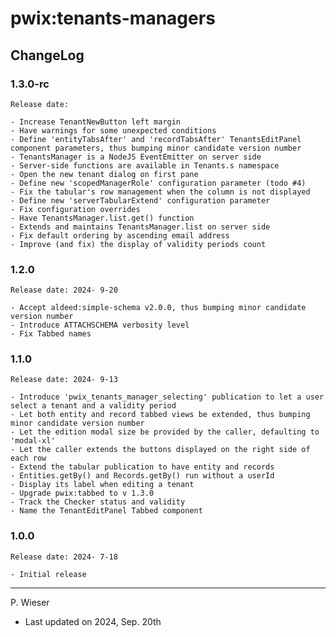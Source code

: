 # pwix:tenants-managers

## ChangeLog

### 1.3.0-rc

    Release date: 

    - Increase TenantNewButton left margin
    - Have warnings for some unexpected conditions
    - Define 'entityTabsAfter' and 'recordTabsAfter' TenantsEditPanel component parameters, thus bumping minor candidate version number
    - TenantsManager is a NodeJS EventEmitter on server side
    - Server-side functions are available in Tenants.s namespace
    - Open the new tenant dialog on first pane
    - Define new 'scopedManagerRole' configuration parameter (todo #4)
    - Fix the tabular's row management when the column is not displayed
    - Define new 'serverTabularExtend' configuration parameter
    - Fix configuration overrides
    - Have TenantsManager.list.get() function
    - Extends and maintains TenantsManager.list on server side
    - Fix default ordering by ascending email address
    - Improve (and fix) the display of validity periods count

### 1.2.0

    Release date: 2024- 9-20

    - Accept aldeed:simple-schema v2.0.0, thus bumping minor candidate version number
    - Introduce ATTACHSCHEMA verbosity level
    - Fix Tabbed names

### 1.1.0

    Release date: 2024- 9-13

    - Introduce 'pwix_tenants_manager_selecting' publication to let a user select a tenant and a validity period
    - Let both entity and record tabbed views be extended, thus bumping minor candidate version number
    - Let the edition modal size be provided by the caller, defaulting to 'modal-xl'
    - Let the caller extends the buttons displayed on the right side of each row
    - Extend the tabular publication to have entity and records
    - Entities.getBy() and Records.getBy() run without a userId
    - Display its label when editing a tenant
    - Upgrade pwix:tabbed to v 1.3.0
    - Track the Checker status and validity
    - Name the TenantEditPanel Tabbed component

### 1.0.0

    Release date: 2024- 7-18

    - Initial release

---
P. Wieser
- Last updated on 2024, Sep. 20th
